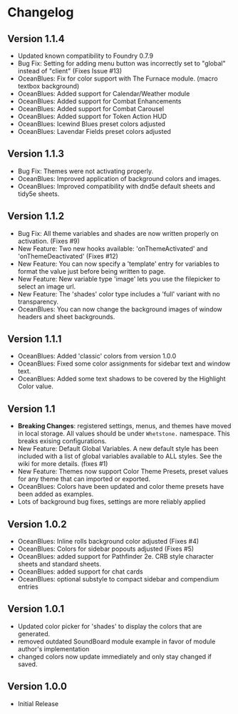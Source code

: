 # Changelog

## Version 1.1.4

 * Updated known compatibility to Foundry 0.7.9
 * Bug Fix: Setting for adding menu button was incorrectly set to "global" instead of "client" (Fixes Issue #13)
 * OceanBlues: Fix for color support with The Furnace module. (macro textbox background)
 * OceanBlues: Added support for Calendar/Weather module
 * OceanBlues: Added support for Combat Enhancements
 * OceanBlues: Added support for Combat Carousel
 * OceanBlues: Added support for Token Action HUD
 * OceanBlues: Icewind Blues preset colors adjusted
 * OceanBlues: Lavendar Fields preset colors adjusted

## Version 1.1.3

 * Bug Fix: Themes were not activating properly.
 * OceanBlues: Improved application of background colors and images.
 * OceanBlues: Improved compatibility with dnd5e default sheets and tidy5e sheets.

## Version 1.1.2

 * Bug Fix: All theme variables and shades are now written properly on activation. (Fixes #9)
 * New Feature: Two new hooks available: 'onThemeActivated' and 'onThemeDeactivated' (Fixes #12)
 * New Feature: You can now specify a 'template' entry for variables to format the value just before being written to page.
 * New Feature: New variable type 'image' lets you use the filepicker to select an image url.
 * New Feature: The 'shades' color type includes a 'full' variant with no transparency.
 * OceanBlues: You can now change the background images of window headers and sheet backgrounds.

## Version 1.1.1

 * OceanBlues: Added 'classic' colors from version 1.0.0
 * OceanBlues: Fixed some color assignments for sidebar text and window text.
 * OceanBlues: Added some text shadows to be covered by the Highlight Color value.

## Version 1.1

 * **Breaking Changes**: registered settings, menus, and themes have moved in local storage. All values should be under `Whetstone.` namespace. This breaks exising configurations.
 * New Feature: Default Global Variables. A new default style has been included with a list of global variables available to ALL styles. See the wiki for more details. (fixes #1)
 * New Feature: Themes now support Color Theme Presets, preset values for any theme that can imported or exported.
 * OceanBlues: Colors have been updated and color theme presets have been added as examples.
 * Lots of background bug fixes, settings are more reliably applied

## Version 1.0.2

 * OceanBlues: Inline rolls background color adjusted (Fixes #4)
 * OceanBlues: Colors for sidebar popouts adjusted (Fixes #5)
 * OceanBlues: added support for Pathfinder 2e. CRB style character sheets and standard sheets.
 * OceanBlues: added support for chat cards
 * OceanBlues: optional substyle to compact sidebar and compendium entries 

## Version 1.0.1

 * Updated color picker for 'shades' to display the colors that are generated.
 * removed outdated SoundBoard module example in favor of module author's implementation
 * changed colors now update immediately and only stay changed if saved.

## Version 1.0.0

 * Initial Release